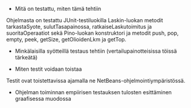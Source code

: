 - Mitä on testattu, miten tämä tehtiin

Ohjelmasta on testattu JUnit-testiluokilla Laskin-luokan metodit tarkastaSyote, sulutTasapainossa, ratkaiseLaskutoimitus ja suoritaOperaatiot sekä Pino-luokan konstruktori ja metodit push, pop, empty, peek, getSize, getOlioidenLkm ja getTop.  

- Minkälaisilla syötteillä testaus tehtiin (vertailupainotteisissa töissä tärkeätä)



- Miten testit voidaan toistaa

Testit ovat toistettavissa ajamalla ne NetBeans-ohjelmointiympäristössä.

- Ohjelman toiminnan empiirisen testauksen tulosten esittäminen graafisessa muodossa




